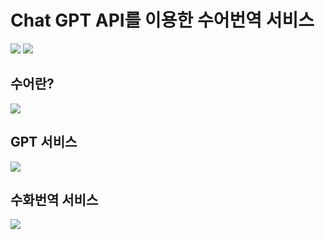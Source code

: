 # Chat GPT API를 이용한 수어번역 서비스
 <img src="https://venturebeat.com/wp-content/uploads/2019/03/openai-1.png?fit=750%2C313&strip=all">
 <img src="https://edgio.clien.net/F01/13907463/209bc3ad29c57.png?scale=width[740],options[limit]">

## 수어란?
<img src="https://upload.wikimedia.org/wikipedia/commons/thumb/4/4d/American_Pocket_Library_of_Useful_Knowledge_-_Alphabet_for_the_Deaf_and_Dumb.png/750px-American_Pocket_Library_of_Useful_Knowledge_-_Alphabet_for_the_Deaf_and_Dumb.png"> 

## GPT 서비스
 <img src="https://velog.velcdn.com/images/brightface/post/2c892e41-e90a-4dc3-b66f-a9fb0ba67b74/image.png">
 
## 수화번역 서비스

<img src= "https://velog.velcdn.com/images/brightface/post/cedaafda-159c-4a70-94e8-a2c36978a03b/image.png">
